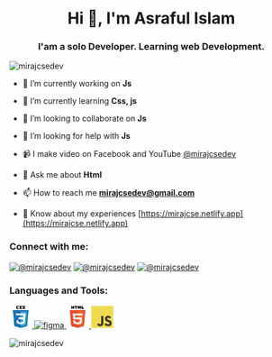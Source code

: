 <h1 align="center">Hi 👋, I'm Asraful Islam</h1>
<h3 align="center">I'am a solo Developer. Learning web Development.</h3>

<p align="left"> <img src="https://komarev.com/ghpvc/?username=mirajcsedev&label=Profile%20views&color=0e75b6&style=flat" alt="mirajcsedev" /> </p>

- 🔭 I’m currently working on **Js**

- 🌱 I’m currently learning **Css, js**

- 👯 I’m looking to collaborate on **Js**

- 🤝 I’m looking for help with **Js**

- 📹 I make video on Facebook and YouTube [@mirajcsedev](@mirajcsedev)

- 💬 Ask me about **Html**

- 📫 How to reach me **mirajcsedev@gmail.com**

- 📄 Know about my experiences [https://mirajcse.netlify.app](https://mirajcse.netlify.app)

<h3 align="left">Connect with me:</h3>
<p align="left">
<a href="https://fb.com/@mirajcsedev" target="blank"><img align="center" src="https://raw.githubusercontent.com/rahuldkjain/github-profile-readme-generator/master/src/images/icons/Social/facebook.svg" alt="@mirajcsedev" height="30" width="40" /></a>
<a href="https://instagram.com/@mirajcsedev" target="blank"><img align="center" src="https://raw.githubusercontent.com/rahuldkjain/github-profile-readme-generator/master/src/images/icons/Social/instagram.svg" alt="@mirajcsedev" height="30" width="40" /></a>
<a href="https://www.youtube.com/c/@mirajcsedev" target="blank"><img align="center" src="https://raw.githubusercontent.com/rahuldkjain/github-profile-readme-generator/master/src/images/icons/Social/youtube.svg" alt="@mirajcsedev" height="30" width="40" /></a>
</p>

<h3 align="left">Languages and Tools:</h3>
<p align="left"> <a href="https://www.w3schools.com/css/" target="_blank" rel="noreferrer"> <img src="https://raw.githubusercontent.com/devicons/devicon/master/icons/css3/css3-original-wordmark.svg" alt="css3" width="40" height="40"/> </a> <a href="https://www.figma.com/" target="_blank" rel="noreferrer"> <img src="https://www.vectorlogo.zone/logos/figma/figma-icon.svg" alt="figma" width="40" height="40"/> </a> <a href="https://www.w3.org/html/" target="_blank" rel="noreferrer"> <img src="https://raw.githubusercontent.com/devicons/devicon/master/icons/html5/html5-original-wordmark.svg" alt="html5" width="40" height="40"/> </a> <a href="https://developer.mozilla.org/en-US/docs/Web/JavaScript" target="_blank" rel="noreferrer"> <img src="https://raw.githubusercontent.com/devicons/devicon/master/icons/javascript/javascript-original.svg" alt="javascript" width="40" height="40"/> </a> </p>

<p><img align="center" src="https://github-readme-stats.vercel.app/api/top-langs?username=mirajcsedev&show_icons=true&locale=en&layout=compact" alt="mirajcsedev" /></p>
